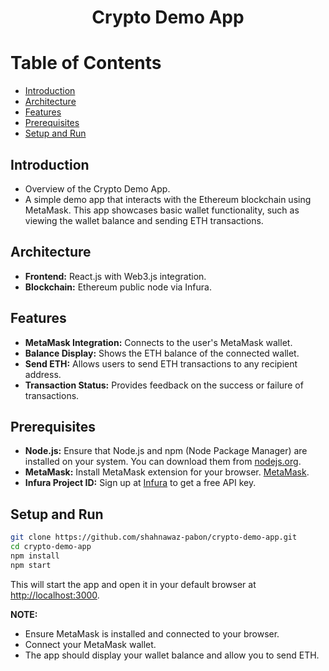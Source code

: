 <div align="center">
  <h1>Crypto Demo App</h1>
</div>

# Table of Contents
- [Introduction](#introduction)
- [Architecture](#architecture)
- [Features](#features)
- [Prerequisites](#prerequisites)
- [Setup and Run](#setup-and-run)


## Introduction
- Overview of the Crypto Demo App.
- A simple demo app that interacts with the Ethereum blockchain using MetaMask. This app showcases basic wallet functionality, such as viewing the wallet balance and sending ETH transactions.

## Architecture

- **Frontend:** React.js with Web3.js integration.
- **Blockchain:** Ethereum public node via Infura.


## Features

- **MetaMask Integration:** Connects to the user's MetaMask wallet.
- **Balance Display:** Shows the ETH balance of the connected wallet.
- **Send ETH:** Allows users to send ETH transactions to any recipient address.
- **Transaction Status:** Provides feedback on the success or failure of transactions.

## Prerequisites

- **Node.js:** Ensure that Node.js and npm (Node Package Manager) are installed on your system. You can download them from [nodejs.org](https://nodejs.org/).
- **MetaMask:** Install MetaMask extension for your browser. [MetaMask](https://metamask.io/).
- **Infura Project ID:** Sign up at [Infura](https://infura.io/) to get a free API key.

## Setup and Run

```sh
git clone https://github.com/shahnawaz-pabon/crypto-demo-app.git
cd crypto-demo-app
npm install
npm start
```

This will start the app and open it in your default browser at [http://localhost:3000](http://localhost:3000).

**NOTE:**

- Ensure MetaMask is installed and connected to your browser.
- Connect your MetaMask wallet.
- The app should display your wallet balance and allow you to send ETH.